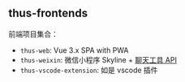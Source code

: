## thus-frontends

前端项目集合：

- `thus-web`: Vue 3.x SPA with PWA
- `thus-weixin`: 微信小程序 Skyline + [聊天工具 API](https://developers.weixin.qq.com/miniprogram/dev/framework/open-ability/chatTool.html)
- `thus-vscode-extension`: 如是 vscode 插件